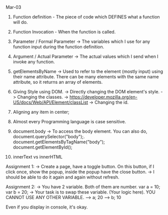 Mar-03

1. Function definition - The piece of code which DEFINES what a function will do.
2. Function Invocation - When the function is called.
3. Parameter / Formal Parameter -> The variables which I use for any function input during the function definition.
4. Argument / Actual Parameter -> The actual values which I send when I invoke any function.


5. getElementsByName -> Used to refer to the element (mostly input) using their name attribute. There can be many elements with the same name attribute, so it returns an array of elements.

6. Giving Style using DOM.
-> Directly changing the DOM element's style.
-> Changing the classes. -> https://developer.mozilla.org/en-US/docs/Web/API/Element/classList
-> Changing the id.

7. Aligning any item in center;
8. Almost every Programming language is case sensitive.

9. document.body -> To access the body element. You can also do, document.querySelector("body");. document.getElementsByTagName("body"); document.getElementById();

10. innerText vs innerHTML

Assignment 1:
-> Create a page, have a toggle button. On this button, if I click once, show the popup, inside the popup have the close button.
-> I should be able to do it again and again without refresh.

Assignment 2:
-> You have 2 variable. Both of them are number.
var a = 10;
var b = 20;
-> Your task is to swap these variable.
(Your logic here). YOU CANNOT USE ANY OTHER VARIABLE.
--> a; 20
--> b; 10

Even if you display in console, it's okay.